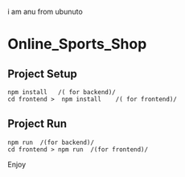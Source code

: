 i am anu from ubunuto
# Online_Sports_Shop


## Project Setup
```
npm install   /( for backend)/
cd frontend >  npm install    /( for frontend)/
```
## Project Run
```
npm run  /(for backend)/
cd frontend > npm run  /(for frontend)/
```


Enjoy
